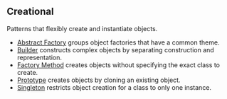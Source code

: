 ## Creational

Patterns that flexibly create and instantiate objects.

- [Abstract Factory](/Creational/AbstractFactory) groups object factories that have a common theme.
- [Builder](/Creational/Builder) constructs complex objects by separating construction and representation.
- [Factory Method](/Creational/FactoryMethod) creates objects without specifying the exact class to create.
- [Prototype](/Creational/Prototype) creates objects by cloning an existing object.
- [Singleton](/Creational/Singleton) restricts object creation for a class to only one instance.